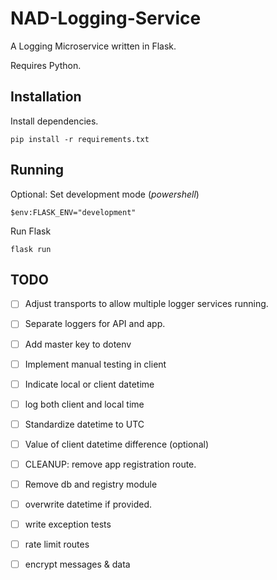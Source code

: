 # NAD-Logging-Service

A Logging Microservice written in Flask.

Requires Python.

## Installation

Install dependencies.

```
pip install -r requirements.txt
```

## Running

Optional: Set development mode (_powershell_)

```
$env:FLASK_ENV="development"
```

Run Flask

```
flask run
```

## TODO

- [ ] Adjust transports to allow multiple logger services running.
- [ ] Separate loggers for API and app.
- [ ] Add master key to dotenv
- [ ] Implement manual testing in client
- [ ] Indicate local or client datetime
- [ ] log both client and local time
- [ ] Standardize datetime to UTC
- [ ] Value of client datetime difference (optional)

- [ ] CLEANUP: remove app registration route.
- [ ] Remove db and registry module
- [ ] overwrite datetime if provided.
- [ ] write exception tests
- [ ] rate limit routes
- [ ] encrypt messages & data
